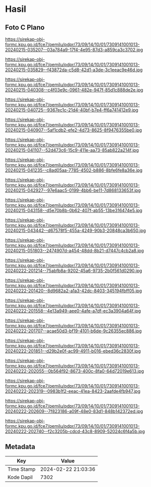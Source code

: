 # Hasil

## Foto C Plano

https://sirekap-obj-formc.kpu.go.id/fce7/pemilu/pdpr/73/09/14/10/01/7309141001013-20240215-035207--03a784a9-17f4-4e95-87d3-a859ca3c3702.jpg

https://sirekap-obj-formc.kpu.go.id/fce7/pemilu/pdpr/73/09/14/10/01/7309141001013-20240215-035829--f43872da-c5d8-42d1-a3de-3c1eeac9e46d.jpg

https://sirekap-obj-formc.kpu.go.id/fce7/pemilu/pdpr/73/09/14/10/01/7309141001013-20240215-040308--c4f03e9c-0961-482e-947f-85d1c888de2e.jpg

https://sirekap-obj-formc.kpu.go.id/fce7/pemilu/pdpr/73/09/14/10/01/7309141001013-20240215-040725--9367ec1c-21d4-40bf-b7e4-ff6a741412e9.jpg

https://sirekap-obj-formc.kpu.go.id/fce7/pemilu/pdpr/73/09/14/10/01/7309141001013-20240215-040907--5af1cdb2-efe2-4d73-8625-8f9476355be0.jpg

https://sirekap-obj-formc.kpu.go.id/fce7/pemilu/pdpr/73/09/14/10/01/7309141001013-20240215-041107--52d473c6-15c9-411e-aa73-85ab822a214f.jpg

https://sirekap-obj-formc.kpu.go.id/fce7/pemilu/pdpr/73/09/14/10/01/7309141001013-20240215-041235--c8ad05aa-7785-4502-b886-8bfe6fe8a36e.jpg

https://sirekap-obj-formc.kpu.go.id/fce7/pemilu/pdpr/73/09/14/10/01/7309141001013-20240215-042927--97e6aac5-0199-4bb6-be11-7d868133653f.jpg

https://sirekap-obj-formc.kpu.go.id/fce7/pemilu/pdpr/73/09/14/10/01/7309141001013-20240215-043158--d5e70b8b-0b62-407f-ab55-13be316474e5.jpg

https://sirekap-obj-formc.kpu.go.id/fce7/pemilu/pdpr/73/09/14/10/01/7309141001013-20240215-043442--d67578f5-455a-4249-90b3-20848ca3b650.jpg

https://sirekap-obj-formc.kpu.go.id/fce7/pemilu/pdpr/73/09/14/10/01/7309141001013-20240215-051803--2474907d-a454-48dd-8b21-d7447c4cb2a8.jpg

https://sirekap-obj-formc.kpu.go.id/fce7/pemilu/pdpr/73/09/14/10/01/7309141001013-20240222-201214--75abfb8a-9202-45a6-9735-2b0f561d0290.jpg

https://sirekap-obj-formc.kpu.go.id/fce7/pemilu/pdpr/73/09/14/10/01/7309141001013-20240222-201420--8d9682a2-a1a3-42dc-8403-345194fbff05.jpg

https://sirekap-obj-formc.kpu.go.id/fce7/pemilu/pdpr/73/09/14/10/01/7309141001013-20240222-201558--4e13a949-aee0-4afe-a7df-ec3a3904a64f.jpg

https://sirekap-obj-formc.kpu.go.id/fce7/pemilu/pdpr/73/09/14/10/01/7309141001013-20240222-201707--acae50d3-bf19-4101-b6de-9c26355ec886.jpg

https://sirekap-obj-formc.kpu.go.id/fce7/pemilu/pdpr/73/09/14/10/01/7309141001013-20240222-201851--d29b2e0f-ac99-4911-b016-ebed36c2830f.jpg

https://sirekap-obj-formc.kpu.go.id/fce7/pemilu/pdpr/73/09/14/10/01/7309141001013-20240222-202055--0b564f92-8673-400c-8fa0-64d72019e613.jpg

https://sirekap-obj-formc.kpu.go.id/fce7/pemilu/pdpr/73/09/14/10/01/7309141001013-20240222-202319--0983b1f2-eeac-41ea-8423-2aafde4fb947.jpg

https://sirekap-obj-formc.kpu.go.id/fce7/pemilu/pdpr/73/09/14/10/01/7309141001013-20240222-202609--7f823186-a09f-48e0-83d1-848b142372ed.jpg

https://sirekap-obj-formc.kpu.go.id/fce7/pemilu/pdpr/73/09/14/10/01/7309141001013-20240222-202740--f2c3205b-cdcd-43c8-8909-52024c6f4a5b.jpg


## Metadata

| Key        | Value               |
| ---------- | ------------------- |
| Time Stamp | 2024-02-22 21:03:36 |
| Kode Dapil | 7302                |



